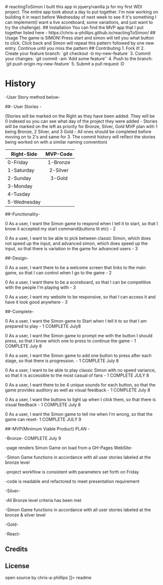 <snippet>
  <content>
# reactingToSimon
I built this app in jquery/vanilla js for my first WDI project. The entire app took about a day to put together. I'm now working on building it in react before Wednesday of next week to see if it's something I can implement(I want a live scoreboard, some variations, and just want to try the challenge).
## Installation
You can find the MVP app that I put together listed here - https://chris-a-phillips.github.io/reactingToSimon/
## Usage
The game is SIMON! Press start and simon will tell you what button to click. Click back and Simon will repeat this pattern followed by one new entry. Continue until you miss the pattern
## Contributing
1. Fork it!
2. Create your feature branch: `git checkout -b my-new-feature`
3. Commit your changes: `git commit -am 'Add some feature'`
4. Push to the branch: `git push origin my-new-feature`
5. Submit a pull request :D

# History

-User Story method below-

##- User Stories -

<p>(Stories will be marked on the Right as they have been added. They will be 0 indexed so you can see what day of the project they were added - Stories will be marked on the left as priority for Bronze, Silver, Gold MVP plan with 1 being Bronze, 2 Silver, and 3 Gold - All ones should be completed before moving on to 2's and same for 3. The commit history will reflect the stories being worked on with a similar naming convention)</p>

| Right-Side    | MVP-Code      |
| ------------- |:-------------:|
| 0-Friday      | 1-Bronze      |
| 1-Saturday    | 2-Silver      |   
| 2-Sunday      | 3-Gold        |
| 3-Monday
| 4-Tusday
| 5-Wednesday              




##-Functionality-

0 As a user, I want the Simon game to respond when I tell it to start, so that I know it accepted my start command(buttons lit etc) - 2

0 As a user, I want to be able to pick between classic Simon, which does not speed up the input, and advanced simon, which does speed up the input, so that there is variation in the game for advanced users - 3


##-Design-

0 As a user, I want there to be a welcome screen that links to the main game, so that I can control when I go to the game - 2

0 As a user, I want there to be a scoreboard, so that I can be competitive with the people I'm playing with - 3

0 As a user, I want my website to be responsive, so that I can access it and have it look good anywhere - 3


##-Complete-

0 As a user, I want the Simon game to Start when I tell it to so that I am prepared to play - 1 COMPLETE July8

0 As a user, I want the Simon game to prompt me with the button I should press, so that I know which one to press to continue the game - 1 COMPLETE July 8

0 As a user, I want the Simon game to add one button to press after each stage, so that there is progression. - 1 COMPLETE July 8

0 As a user, I want to be able to play classic Simon with no speed variance, so that it is accessible to the most casual of fans - 1 COMPLETE JULY 8

0 As a user, I want there to be 4 unique sounds for each button, so that the game provides auditory as well as visual feedback - 1 COMPLETE July 8

0 As a user, I want the buttons to light up when I click them, so that there is visual feedback - 1 COMPLETE July 8

0 As a user, I want the Simon game to tell me when I'm wrong, so that the game can reset- 1 COMPLETE JULY 9


##-MVP(Minimum Viable Product) PLAN -

-Bronze- COMPLETE July 9

-page renders Simon Game on load from a GH-Pages WebSite-

-Simon Game functions in accordance with all user stories labeled at the bronze level

-project workflow is consistent with parameters set forth on Friday

-code is readable and refactored to meet presentation requirement

-Silver-

-All Bronze level criteria has been met

-Simon Game functions in accordance with all user stories labeled at the bronze & silver level

-Gold-

-React-

## Credits

## License
open source by chris-a-phillips
]]></content>
  <tabTrigger>readme</tabTrigger>
</snippet>

